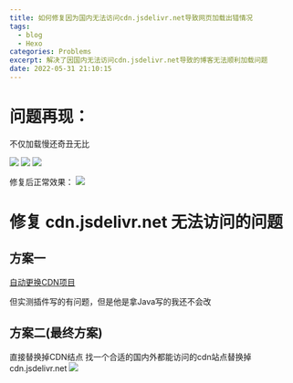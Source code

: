 ```yaml
---
title: 如何修复因为国内无法访问cdn.jsdelivr.net导致网页加载出错情况
tags:
  - blog
  - Hexo
categories: Problems
excerpt: 解决了因国内无法访问cdn.jsdelivr.net导致的博客无法顺利加载问题
date: 2022-05-31 21:10:15
---
```


# 问题再现：
不仅加载慢还奇丑无比

![](https://s2.loli.net/2022/05/31/3J1SesFtEGfQjAM.png)
![](https://s2.loli.net/2022/05/31/UMO1izhyj4YlIsV.png)
![](https://s2.loli.net/2022/05/31/OEZzSlrkLmysYM4.png)

修复后正常效果：
![](https://s2.loli.net/2022/05/31/j8S5Ls2FtNHMcv7.png)

# 修复 cdn.jsdelivr.net 无法访问的问题
## 方案一
[自动更换CDN项目](https://github.com/PipecraftNet/hexo-filter-jsdelivr-auto-fallback)

但实测插件写的有问题，但是他是拿Java写的我还不会改

## 方案二(最终方案)
直接替换掉CDN结点
找一个合适的国内外都能访问的cdn站点替换掉cdn.jsdelivr.net
![](https://s2.loli.net/2022/05/31/ZBingmKQtXPshLT.png)